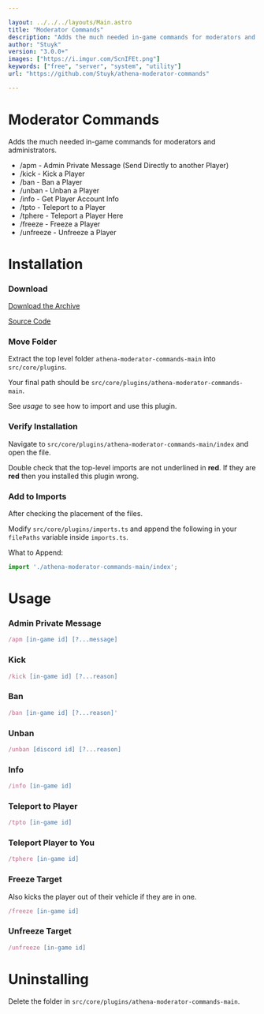 ```yaml
---

layout: ../../../layouts/Main.astro
title: "Moderator Commands"
description: "Adds the much needed in-game commands for moderators and administrators."
author: "Stuyk"
version: "3.0.0+"
images: ["https://i.imgur.com/ScnIFEt.png"]
keywords: ["free", "server", "system", "utility"]
url: "https://github.com/Stuyk/athena-moderator-commands"

---
```


# Moderator Commands

Adds the much needed in-game commands for moderators and administrators.

-   /apm - Admin Private Message (Send Directly to another Player)
-   /kick - Kick a Player
-   /ban - Ban a Player
-   /unban - Unban a Player
-   /info - Get Player Account Info
-   /tpto - Teleport to a Player
-   /tphere - Teleport a Player Here
-   /freeze - Freeze a Player
-   /unfreeze - Unfreeze a Player

# Installation

### Download

[Download the Archive](https://github.com/Stuyk/athena-moderator-commands/archive/refs/heads/main.zip)

[Source Code](https://github.com/Stuyk/athena-moderator-commands)

### Move Folder

Extract the top level folder `athena-moderator-commands-main` into `src/core/plugins`.

Your final path should be `src/core/plugins/athena-moderator-commands-main`.

See _usage_ to see how to import and use this plugin.

### Verify Installation

Navigate to `src/core/plugins/athena-moderator-commands-main/index` and open the file.

Double check that the top-level imports are not underlined in **red**. If they are **red** then you installed this plugin wrong.

### Add to Imports

After checking the placement of the files.

Modify `src/core/plugins/imports.ts` and append the following in your `filePaths` variable inside `imports.ts`.

What to Append:

```typescript
import './athena-moderator-commands-main/index';
```

# Usage

### Admin Private Message

```typescript
/apm [in-game id] [?...message]
```

### Kick

```typescript
/kick [in-game id] [?...reason]
```

### Ban

```typescript
/ban [in-game id] [?...reason]'
```

### Unban

```typescript
/unban [discord id] [?...reason]
```

### Info

```typescript
/info [in-game id]
```

### Teleport to Player

```typescript
/tpto [in-game id]
```

### Teleport Player to You

```typescript
/tphere [in-game id]
```

### Freeze Target

Also kicks the player out of their vehicle if they are in one.

```typescript
/freeze [in-game id]
```

### Unfreeze Target

```typescript
/unfreeze [in-game id]
```

# Uninstalling

Delete the folder in `src/core/plugins/athena-moderator-commands-main`.
